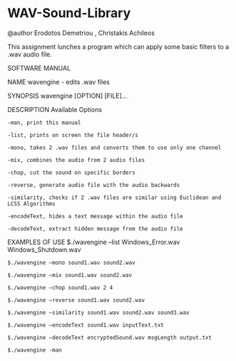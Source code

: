 # WAV-Sound-Library


@author Erodotos Demetriou , Christakis Achileos

This assignment lunches a program which can apply some basic filters to 
a .wav audio file.


   SOFTWARE MANUAL

NAME
	wavengine - edits .wav files

SYNOPSIS
	wavengine [OPTION] [FILE]...

DESCRIPTION
	Available Options

	-man, print this manual

	-list, prints on screen the file header/s

	-mono, takes 2 .wav files and converts them to use only one channel

	-mix, combines the audio from 2 audio files

	-chop, cut the sound on specific borders

	-reverse, generate audio file with the audio backwards

	-similarity, checks if 2 .wav files are similar using Euclidean and LCSS Algorithms

	-encodeText, hides a text message within the audio file

	-decodeText, extract hidden message from the audio file

EXAMPLES OF USE
	$./wavengine –list Windows_Error.wav Windows_Shutdown.wav

	$./wavengine –mono sound1.wav sound2.wav

	$./wavengine –mix sound1.wav sound2.wav

	$./wavengine –chop sound1.wav 2 4

	$./wavengine –reverse sound1.wav sound2.wav

	$./wavengine –similarity sound1.wav sound2.wav sound3.wav

	$./wavengine –encodeText sound1.wav inputText.txt

	$./wavengine –decodeText encryptedSound.wav msgLength output.txt

	$./wavengine -man 

